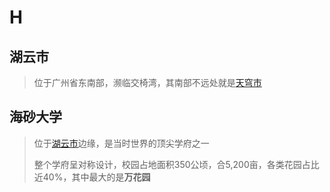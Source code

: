 # H

## 湖云市

> 位于广州省东南部，濒临交椅湾，其南部不远处就是[天穹市](t.md#tian-qiong-shi)

## 海砂大学

> 位于[湖云市](h.md#hu-yun-shi)边缘，是当时世界的顶尖学府之一
>
> 整个学府呈对称设计，校园占地面积350公顷，合5,200亩，各类花园占比近40%，其中最大的是**万花园**

## 



